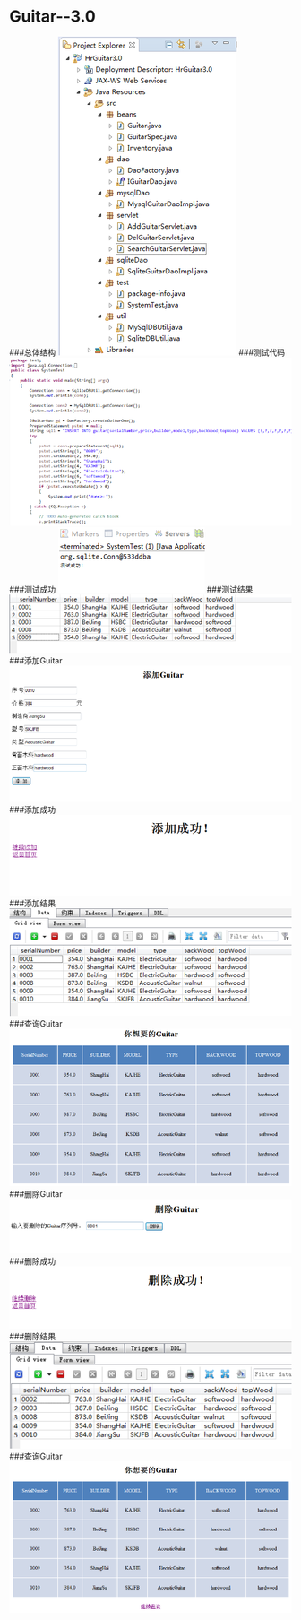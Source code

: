 # Guitar--3.0
###总体结构
![alt text](https://github.com/aruio/Guitar--3.0/blob/master/images/001.png)
###测试代码
![alt text](https://github.com/aruio/Guitar--3.0/blob/master/images/002.png)
###测试成功
![alt text](https://github.com/aruio/Guitar--3.0/blob/master/images/003.png)
###测试结果
![alt text](https://github.com/aruio/Guitar--3.0/blob/master/images/004.png)
###添加Guitar
![alt text](https://github.com/aruio/Guitar--3.0/blob/master/images/005.png)
###添加成功
![alt text](https://github.com/aruio/Guitar--3.0/blob/master/images/006.png)
###添加结果
![alt text](https://github.com/aruio/Guitar--3.0/blob/master/images/007.png)
###查询Guitar
![alt text](https://github.com/aruio/Guitar--3.0/blob/master/images/008.png)
###删除Guitar
![alt text](https://github.com/aruio/Guitar--3.0/blob/master/images/009.png)
###删除成功
![alt text](https://github.com/aruio/Guitar--3.0/blob/master/images/010.png)
###删除结果
![alt text](https://github.com/aruio/Guitar--3.0/blob/master/images/011.png)
###查询Guitar
![alt text](https://github.com/aruio/Guitar--3.0/blob/master/images/012.png)
